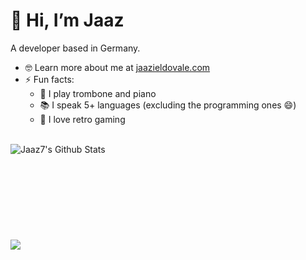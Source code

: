 # 👋 Hi, I’m Jaaz
A developer based in Germany.
- 🤓 Learn more about me at <a href="https://www.jaazieldovale.com/" target="_blank">jaazieldovale.com</a>
- ⚡ Fun facts:
  - 🎵 I play trombone and piano<br>
  - 📚 I speak 5+ languages (excluding the programming ones 😄)<br>
  - 👾 I love retro gaming
<br>

<img align="left" alt="Jaaz7's Github Stats" src="https://github-readme-stats-lovat-alpha-76.vercel.app/api?username=jaaz7&show_icons=true&theme=tokyonight">
<br><br><br><br><br><br><br><br><br>
<img src="https://github-readme-stats-lovat-alpha-76.vercel.app/api/top-langs/?username=jaaz7&layout=compact&theme=radical">
